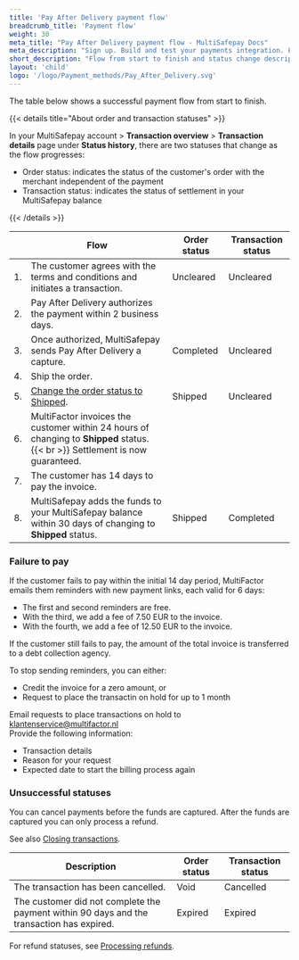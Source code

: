 ```yaml
---
title: 'Pay After Delivery payment flow'
breadcrumb_title: 'Payment flow'
weight: 30
meta_title: "Pay After Delivery payment flow - MultiSafepay Docs"
meta_description: "Sign up. Build and test your payments integration. Explore our products and services. Use our API Reference, SDKs, and wrappers. Get support."
short_description: "Flow from start to finish and status change descriptions"
layout: 'child'
logo: '/logo/Payment_methods/Pay_After_Delivery.svg'
---
```


The table below shows a successful payment flow from start to finish.

{{< details title="About order and transaction statuses" >}}

In your MultiSafepay account > **Transaction overview** > **Transaction details** page under **Status history**, there are two statuses that change as the flow progresses: 

- Order status: indicates the status of the customer's order with the merchant independent of the payment
- Transaction status: indicates the status of settlement in your MultiSafepay balance

{{< /details >}}

|   | Flow  | Order status  | Transaction status  |
|---|---|---|---| 
| 1. | The customer agrees with the terms and conditions and initiates a transaction. | Uncleared   | Uncleared | 
| 2. | Pay After Delivery authorizes the payment within 2 business days. |  |  | 
| 3. | Once authorized, MultiSafepay sends Pay After Delivery a capture. | Completed | Uncleared | 
| 4. | Ship the order. |  |  |
| 5. | [Change the order status to Shipped](/payments/methods/billing-suite/pay-after-delivery/faq/changing-order-status-to-shipped/). | Shipped | Uncleared |
| 6. | MultiFactor invoices the customer within 24 hours of changing to **Shipped** status. {{< br >}} Settlement is now guaranteed. |  |  |
| 7. | The customer has 14 days to pay the invoice.  |  |  |
| 8. | MultiSafepay adds the funds to your MultiSafepay balance within 30 days of changing to **Shipped** status.  | Shipped | Completed |

### Failure to pay

If the customer fails to pay within the initial 14 day period, MultiFactor emails them reminders with new payment links, each valid for 6 days: 

- The first and second reminders are free. 
- With the third, we add a fee of 7.50 EUR to the invoice. 
- With the fourth, we add a fee of 12.50 EUR to the invoice. 

If the customer still fails to pay, the amount of the total invoice is transferred to a debt collection agency. 

To stop sending reminders, you can either:

- Credit the invoice for a zero amount, or
- Request to place the transactin on hold for up to 1 month

Email requests to place transactions on hold to <klantenservice@multifactor.nl>  
Provide the following information:
- Transaction details
- Reason for your request
- Expected date to start the billing process again

### Unsuccessful statuses
You can cancel payments before the funds are captured. After the funds are captured you can only process a refund.

See also [Closing transactions](/payments/methods/billing-suite/pay-after-delivery/faq/closing-transactions).

| Description  | Order status  | Transaction status  |
|---|---|---| 
| The transaction has been cancelled. | Void   | Cancelled | 
| The customer did not complete the payment within 90 days and the transaction has expired. | Expired | Expired | 

For refund statuses, see [Processing refunds](/payments/methods/billing-suite/pay-after-delivery/user-guide/processing-refunds/).


